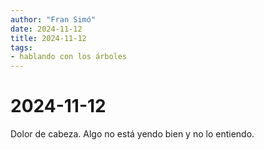 ```yaml
---
author: "Fran Simó"
date: 2024-11-12
title: 2024-11-12
tags: 
- hablando con los árboles
---
```


# 2024-11-12

Dolor de cabeza. Algo no está yendo bien y no lo entiendo.